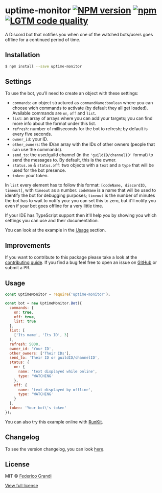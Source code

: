 # uptime-monitor [![NPM version](https://badge.fury.io/js/uptime-monitor.svg)](https://npmjs.org/package/uptime-monitor) [![npm](https://img.shields.io/npm/dt/uptime-monitor.svg)](https://npmjs.org/package/uptime-monitor) [![LGTM code quality](https://img.shields.io/lgtm/grade/javascript/github/EndBug/uptime-monitor?label=Code%20quality)](https://lgtm.com/projects/g/EndBug/uptime-monitor/context:javascript)

A Discord bot that notifies you when one of the watched bots/users goes offline for a continued period of time.

## Installation

```sh
$ npm install --save uptime-monitor
```

## Settings

To use the bot, you'll need to create an object with these settings:

 - `commands`: an object structured as `commandName:boolean` where you can choose wich commands to activate (by default they all get loaded). Available commands are `on`, `off` and `list`.
 - `list`: an array of arrays where you can add your targets; you can find more info about the format under this list.
 - `refresh`: number of milliseconds for the bot to refresh; by default is every five seconds.
 - `owner_id`: your ID.
 - `other_owners`: the ID/an array with the IDs of other owners (people that can use the commands).
 - `send_to`: the user/guild channel (in the `'guildID/channelID'` format) to send the messages to. By default, this is the owner.
 - `status.on` & `status.off`: two objects with a `text` and a `type` that will be used for the bot presence.
 - `token`: your token.

In `list` every element has to follow this format: `[codeName, discordID, timeout]`, with `timeout` as a number. `codeName` is a name that will be used to identify the bot for debugging purposes; `timeout` is the number of minutes the bot has to wait to notify you: you can set this to zero, but it'll notify you even if your bot goes offline for a very little time.

If your IDE has TypeScript support then it'll help you by showing you which settings you can use and their documentation.

You can look at the example in the [Usage](#usage) section.


## Improvements
If you want to contribute to this package please take a look at the [contributing guide](CONTRIBUTING.md). If you find a bug feel free to open an issue on [GitHub](https://github.com/EndBug/uptime-monitor/issues) or submit a PR.

## Usage

```js
const UptimeMonitor = require('uptime-monitor');

const bot = new UptimeMonitor.Bot({
  commands: {
    on: true,
    off: true,
    list: true
  },
  list: [
    ['Its name', 'Its ID', 3]
  ],
  refresh: 5000,
  owner_id: 'Your ID',
  other_owners: ['Their IDs'],
  send_to: 'Their ID or guildID/channelID',
  status: {
    on: {
      name: 'text displayed while online',
      type: 'WATCHING'
    },
    off: {
      name: 'text displayed by offline',
      type: 'WATCHING'
    }
  },
  token: 'Your bot\'s token'
});
```

You can also try this example online with [RunKit](https://npm.runkit.com/uptime-monitor).

## Changelog
To see the version changelog, you can look [here](https://github.com/EndBug/uptime-monitor/blob/master/CHANGELOG.md).

## License

MIT © [Federico Grandi](https://github.com/EndBug)

[View full license](https://github.com/EndBug/uptime-monitor/blob/master/LICENSE)
